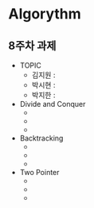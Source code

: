 # Algorythm

## 8주차 과제

- TOPIC
  - 김지원 :
  - 박시현 :
  - 박지한 :
- Divide and Conquer
  - []()
  - []()
  - []()
- Backtracking
  - []()
  - []()
  - []()
- Two Pointer
  - []()
  - []()
  - []()